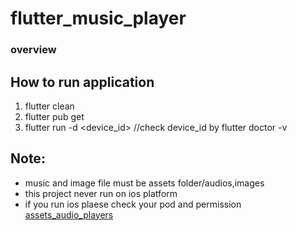 # flutter_music_player
### overview



## How to run application
1. flutter clean
2. flutter pub get 
3. flutter run -d <device_id> //check device_id by flutter doctor -v

## Note:
- music and image file must be assets folder/audios,images
- this project never run on ios platform
- if you run ios plaese check your pod and permission [assets_audio_players](https://pub.dev/packages/assets_audio_player)
